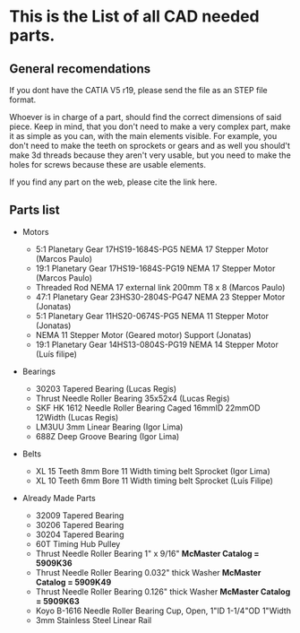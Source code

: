 # This is the List of all CAD needed parts.
## General recomendations

If you dont have the CATIA V5 r19, please send the file as an STEP file format.

Whoever is in charge of a part, should find the correct dimensions of said piece. 
Keep in mind, that you don't need to make a very complex part, make it as simple 
as you can, with the main elements visible. For example, you don't need to make 
the teeth on sprockets or gears and as well you should't make 3d threads because
they aren't very usable, but you need to make the holes for screws because these 
are usable elements.

If you find any part on the web, please cite the link here.

## Parts list

- Motors
  - 5:1 Planetary Gear 17HS19-1684S-PG5 NEMA 17 Stepper Motor (Marcos Paulo)
  - 19:1 Planetary Gear 17HS19-1684S-PG19 NEMA 17 Stepper Motor (Marcos Paulo)
  - Threaded Rod NEMA 17 external link 200mm T8 x 8 (Marcos Paulo)
  - 47:1 Planetary Gear 23HS30-2804S-PG47 NEMA 23 Stepper Motor (Jonatas)
  - 5:1 Planetary Gear 11HS20-0674S-PG5 NEMA 11 Stepper Motor (Jonatas)
  - NEMA 11 Stepper Motor (Geared motor) Support (Jonatas)
  - 19:1 Planetary Gear 14HS13-0804S-PG19 NEMA 14 Stepper Motor (Luís filipe)
  
- Bearings
  - 30203 Tapered Bearing (Lucas Regis)
  - Thrust Needle Roller Bearing 35x52x4 (Lucas Regis)
  - SKF HK 1612 Needle Roller Bearing Caged 16mmID 22mmOD 12Width (Lucas Regis)
  - LM3UU 3mm Linear Bearing (Igor Lima)
  - 688Z Deep Groove Bearing (Igor Lima)
  
- Belts
  - XL 15 Teeth 8mm Bore 11 Width timing belt Sprocket (Igor Lima)
  - XL 10 Teeth 6mm Bore 11 Width timing belt Sprocket (Luís Filipe)
  
- Already Made Parts
  - 32009 Tapered Bearing
  - 30206 Tapered Bearing
  - 30204 Tapered Bearing
  - 60T Timing Hub Pulley
  - Thrust Needle Roller Bearing 1" x 9/16" **McMaster Catalog = 5909K36**
  - Thrust Needle Roller Bearing 0.032" thick Washer **McMaster Catalog = 5909K49**
  - Thrust Needle Roller Bearing 0.126" thick Washer **McMaster Catalog = 5909K63**
  - Koyo B-1616 Needle Roller Bearing Cup, Open, 1"ID  1-1/4"OD 1"Width
  - 3mm Stainless Steel Linear Rail
